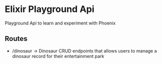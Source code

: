 # Elixir Playground Api

Playground Api to learn and experiment with Phoenix

## Routes 

* /dinosaur -> Dinosaur CRUD endpoints that allows users to manage a dinosaur record for their entertainment park